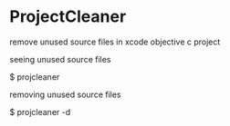 # ProjectCleaner
remove unused source files in xcode objective c project

seeing unused source files

$ projcleaner

removing unused source files

$ projcleaner -d
